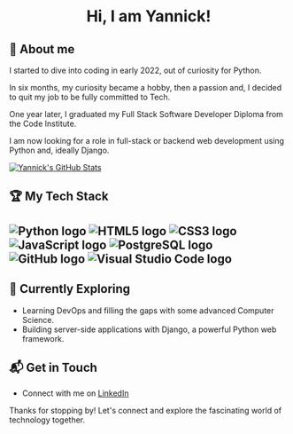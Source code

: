 <div align="center">

# Hi, I am Yannick!

</div>

## 🔭 About me

I started to dive into coding in early 2022, out of curiosity for Python.

In six months, my curiosity became a hobby, then a passion and, I decided to quit my job to be fully committed to Tech.

One year later, I graduated my Full Stack Software Developer Diploma from the Code Institute.

I am now looking for a role in full-stack or backend web development using Python and, ideally Django.

<a href="https://github.com/yannickferenczi/yannickferenczi">
  <img align="center" src="https://github-readme-stats.vercel.app/api?username=yannickferenczi&show_icons=true&line_height=27&count_private=true&title_color=ffffff&text_color=c9cacc&icon_color=2bbc8a&bg_color=1d1f21" alt="Yannick's GitHub Stats" />
</a>

## 🏆 My Tech Stack

![Python logo](https://www.vectorlogo.zone/logos/python/python-icon.svg)
![HTML5 logo](https://www.vectorlogo.zone/logos/w3_html5/w3_html5-icon.svg)
![CSS3 logo](https://www.vectorlogo.zone/logos/w3_css/w3_css-icon.svg)
![JavaScript logo](https://www.vectorlogo.zone/logos/javascript/javascript-icon.svg)
![PostgreSQL logo](https://www.vectorlogo.zone/logos/postgresql/postgresql-icon.svg)
![GitHub logo](https://www.vectorlogo.zone/logos/github/github-icon.svg)
![Visual Studio Code logo](https://www.vectorlogo.zone/logos/visualstudio_code/visualstudio_code-icon.svg)
---

## 🌱 Currently Exploring

  - Learning DevOps and filling the gaps with some advanced Computer Science.
  - Building server-side applications with Django, a powerful Python web framework.

## 📬 Get in Touch

- Connect with me on [LinkedIn](https://www.linkedin.com/in/yannickferenczi/)

Thanks for stopping by! Let's connect and explore the fascinating world of technology together.
